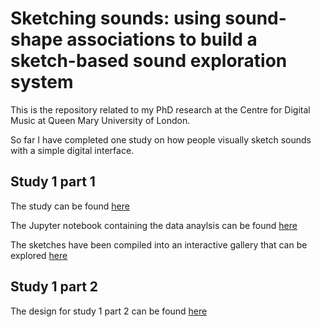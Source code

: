 # Sketching sounds: using sound-shape associations to build a sketch-based sound exploration system 

This is the repository related to my PhD research at the Centre for Digital Music at Queen Mary University of London.

So far I have completed one study on how people visually sketch sounds with a simple digital interface.

## Study 1 part 1

The study can be found [here](https://sfrl.github.io/PhD_Research_Sketching_Sounds/Stage_1/Study1_part1/Study_setup/)

The Jupyter notebook containing the data anaylsis can be found [here](study_analysis_concise.ipynb)

The sketches have been compiled into an interactive gallery that can be explored [here](https://sfrl.github.io/seeingsoundshearingshapes/SSHS_website/SSHS_gallery/)

## Study 1 part 2 

The design for study 1 part 2 can be found [here](https://sfrl.github.io/seeingsoundshearingshapes/SSHS_website/SSHS_game/)


